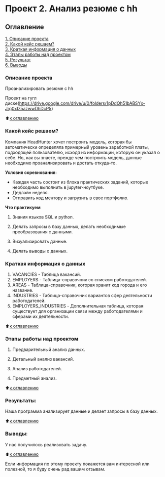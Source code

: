 # Проект 2. Анализ резюме с hh

## Оглавление  
[1. Описание проекта](https://github.com/SemenPanin/data_scince/tree/main/project_2#описание-проекта)  
[2. Какой кейс решаем?](https://github.com/SemenPanin/data_scince/tree/main/project_2#какой-кейс-решаем)  
[3. Краткая информация о данных](https://github.com/SemenPanin/data_scince/tree/main/project_2#краткая-информация-о-данных)  
[4. Этапы работы над проектом](https://github.com/SemenPanin/data_scince/tree/main/project_2#этапы-работы-над-проектом)  
[5. Результат](https://github.com/SemenPanin/data_scince/tree/main/project_2#результаты)    
[6. Выводы](https://github.com/SemenPanin/data_scince/tree/main/project_2#выводы) 

### Описание проекта    
Проанализировать резюме с hh

Проект на гугл диске(https://drive.google.com/drive/u/0/folders/1pDdQh51bABSYx-Jrg0xIz5azwwDhDcP5)

:arrow_up:[к оглавлению](https://github.com/SemenPanin/data_scince/tree/main/project_2#проект-2-анализ-резюме-с-hh)


### Какой кейс решаем?    
Компания HeadHunter хочет построить модель, которая бы автоматически определяла примерный уровень заработной платы, подходящей пользователю, исходя из информации, которую он указал о себе. Но, как вы знаете, прежде чем построить модель, данные необходимо проанализировать и достать откуда-то.

**Условия соревнования:**  
- Каждая часть состоит из блока практических заданий, которые необходимо выполнить в jupyter-ноутбуке.
- Дедлайн неделя.
- Отправить код ментору и загрузить в свое портфолио.


**Что практикуем**     
1. Знания языков  SQL и python.

2. Делать запросы в базу данных, делать необходимые преобразования с данными.

3. Визуализировать данные.

4. Делать выводы о данных.



### Краткая информация о данных
1. VACANCIES - Таблица вакансий.
2. EMPLOYERS - Таблица-справочник со списком работодателей.
3. AREAS - Таблица-справочник, которая хранит код города и его название.
4. INDUSTRIES - Таблица-справочник вариантов сфер деятельности работодателей.
5. EMPLOYERS_INDUSTRIES - Дополнительная таблица, которая существует для организации связи между работодателями и сферами их деятельности.
 
:arrow_up:[к оглавлению](https://github.com/SemenPanin/data_scince/tree/main/project_2#проект-2-анализ-резюме-с-hh)


### Этапы работы над проектом  
1. Предварительный анализ данных.

2. Детальный анализ вакансий.

3. Анализ работодателей.

4. Предметный анализ.

:arrow_up:[к оглавлению](https://github.com/SemenPanin/data_scince/tree/main/project_2#проект-2-анализ-резюме-с-hh)


### Результаты:  
Наша программа  анализирует данные и делает запросы в базу данных.

:arrow_up:[к оглавлению](https://github.com/SemenPanin/data_scince/tree/main/project_2#проект-2-анализ-резюме-с-hh)


### Выводы:  
У нас получилось реализовать задачу.

:arrow_up:[к оглавлению](https://github.com/SemenPanin/data_scince/tree/main/project_2#проект-2-анализ-резюме-с-hh)


Если информация по этому проекту покажется вам интересной или полезной, то я буду очень рад вашим отзывам.